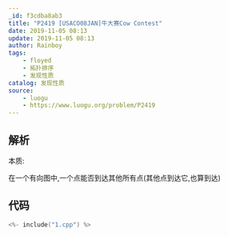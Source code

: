 ```yaml
---
_id: f3cdba8ab3
title: "P2419 [USACO08JAN]牛大赛Cow Contest"
date: 2019-11-05 08:13
update: 2019-11-05 08:13
author: Rainboy
tags:
    - floyed
    - 拓扑排序
    - 发现性质
catalog: 发现性质
source: 
    - luogu
    - https://www.luogu.org/problem/P2419
---
```


## 解析

本质:

在一个有向图中,一个点能否到达其他所有点(其他点到达它,也算到达)


## 代码

```c
<%- include("1.cpp") %>
```
